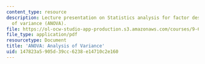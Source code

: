 ```yaml
---
content_type: resource
description: Lecture presentation on Statistics analysis for factor design and analysis
  of variance (ANOVA).
file: https://ol-ocw-studio-app-production.s3.amazonaws.com/courses/9-63-laboratory-in-visual-cognition-fall-2009/147823a5905d39cc6238e14710c2e160_MIT9_63F09_lec10.pdf
file_type: application/pdf
resourcetype: Document
title: 'ANOVA: Analysis of Variance'
uid: 147823a5-905d-39cc-6238-e14710c2e160
---
```


